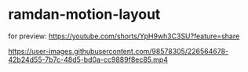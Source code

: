 # ramdan-motion-layout
for preview: https://youtube.com/shorts/YpH9wh3C3SU?feature=share

https://user-images.githubusercontent.com/98578305/226564678-42b24d55-7b7c-48d5-bd0a-cc9889f8ec85.mp4

